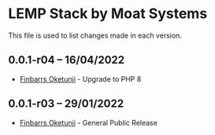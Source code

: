LEMP Stack by Moat Systems
==========================

This file is used to list changes made in each version.

0.0.1-r04 – 16/04/2022
-----
- [Finbarrs Oketunji](https://finbarrs.eu) - Upgrade to PHP 8

0.0.1-r03 – 29/01/2022
-----
- [Finbarrs Oketunji](https://finbarrs.eu) - General Public Release

